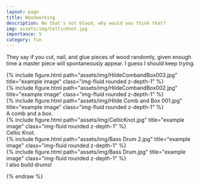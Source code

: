 ```yaml
---
layout: page
title: Woodworking
description: No that's not blood, why would you think that?
img: assets/img/CelticKnot.jpg
importance: 5
category: fun
---
```


They say if you cut, nail, and glue pieces of wood randomly, given enough time a master piece will spontaneously appear. I guess I should keep trying.

<div class="row">
    <div class="col-sm-5 mt-3 mt-md-0">
        {% include figure.html path="assets/img/HildeCombandBox003.jpg" title="example image" class="img-fluid rounded z-depth-1" %}
    </div>
    <div class="col-sm mt-3 mt-md-0">
        {% include figure.html path="assets/img/HildeCombandBox002.jpg" title="example image" class="img-fluid rounded z-depth-1" %}
    </div>
    <div class="col-sm mt-3 mt-md-0">
        {% include figure.html path="assets/img/Hilde Comb and Box 001.jpg" title="example image" class="img-fluid rounded z-depth-1" %}
    </div>
</div>
<div class="caption">
    A comb and a box.
</div>
<div class="row justify-content-end">
    <div class="col-sm-0">
    </div>
    <div class="col-xl-10">
        {% include figure.html path="assets/img/CelticKnot.jpg" title="example image" class="img-fluid rounded z-depth-1" %}
    </div>
    <div class="col-sm-0">
    </div>
</div>
<div class="caption">
    Celtic Knot.
</div>

<!-- You can also put regular text between your rows of images.
Say you wanted to write a little bit about your project before you posted the rest of the images.
You describe how you toiled, sweated, *bled* for your project, and then... you reveal its glory in the next row of images. -->


<div class="row justify-content-sm-center">
    <div class="col-sm-5 mt-3 mt-md-0">
        {% include figure.html path="assets/img/Bass Drum 2.jpg" title="example image" class="img-fluid rounded z-depth-1" %}
    </div>
    <div class="col-sm-5 mt-3 mt-md-0">
        {% include figure.html path="assets/img/Bass Drum.jpg" title="example image" class="img-fluid rounded z-depth-1" %}
    </div>
</div>
<div class="caption">
    I also build drums!
</div>


<!-- The code is simple.
Just wrap your images with `<div class="col-sm">` and place them inside `<div class="row">` (read more about the <a href="https://getbootstrap.com/docs/4.4/layout/grid/">Bootstrap Grid</a> system).
To make images responsive, add `img-fluid` class to each; for rounded corners and shadows use `rounded` and `z-depth-1` classes.
Here's the code for the last row of images above:

{% raw %}
```html
<div class="row justify-content-sm-center">
    <div class="col-sm-8 mt-3 mt-md-0">
        {% include figure.html path="assets/img/6.jpg" title="example image" class="img-fluid rounded z-depth-1" %}
    </div>
    <div class="col-sm-4 mt-3 mt-md-0">
        {% include figure.html path="assets/img/11.jpg" title="example image" class="img-fluid rounded z-depth-1" %}
    </div>
</div>
``` -->
{% endraw %}
